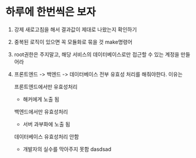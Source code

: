 # 하루에 한번씩은 보자
1. 강제 새로고침을 해서 결과값이 제대로 나왔는지 확인하기
2. 중복된 로직이 있으면 꼭 모듈화로 묶을 것 make명령어
3. root권한은 주지말고, 해당 서비스의 데이터베이스로만 접근할 수 있는 계정을 만들어라
4. 프론트엔드 -> 백엔드 -> 데이터베이스 전부 유효성 처리를 해줘야한다. 이유는 

    프론트엔드에서만 유효성처리
   - 해커에게 노출 됨
    
    백엔드에서만 유효성처리
   - 서버 과부화에 노출 됨
    
    데이터베이스 유효성처리 안함
    - 개발자의 실수를 막아주지 못함
dasdsad
<!--stackedit_data:
eyJoaXN0b3J5IjpbLTMxMjU5NTA4NSwtMTExOTY0MDkwMyw2Nz
UxNzM2NjIsMzE1NzE2MDY2LDE2OTc2NDA2NDFdfQ==
-->